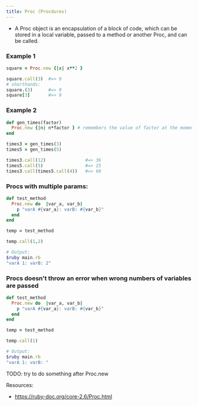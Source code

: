 ```yaml
---
title: Proc (Procdures)
---
```


- A Proc object is an encapsulation of a block of code, which can be stored in a local variable, passed to a method or another Proc, and can be called.

### Example 1

```rb
square = Proc.new {|x| x**2 }

square.call(3)  #=> 9
# shorthands:
square.(3)      #=> 9
square[3]       #=> 9
```

### Example 2

```rb
def gen_times(factor)
  Proc.new {|n| n*factor } # remembers the value of factor at the moment of creation
end

times3 = gen_times(3)
times5 = gen_times(5)

times3.call(12)               #=> 36
times5.call(5)                #=> 25
times3.call(times5.call(4))   #=> 60
```


### Procs with multiple params:

```rb
def test_method
  Proc.new do  |var_a, var_b|
    p "varA #{var_a}: varB: #{var_b}"
  end
end

temp = test_method

temp.call(1,2)

# Output:
$ruby main.rb
"varA 1: varB: 2"
```

### Procs doesn't throw an error when wrong numbers of variables are passed

```rb
def test_method
  Proc.new do  |var_a, var_b|
    p "varA #{var_a}: varB: #{var_b}"
  end
end

temp = test_method

temp.call(1)

# Output:
$ruby main.rb
"varA 1: varB: "
```

TODO: try to do something after Proc.new

Resources:
- https://ruby-doc.org/core-2.6/Proc.html
